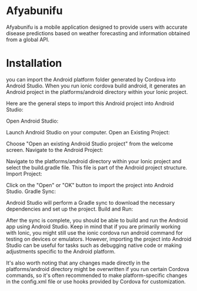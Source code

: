 # Afyabunifu
Afyabunifu is a mobile application designed to provide users with accurate disease predictions based on weather forecasting and information obtained from a global API.

# Installation
you can import the Android platform folder generated by Cordova into Android Studio. When you run ionic cordova build android, it generates an Android project in the platforms/android directory within your Ionic project.

Here are the general steps to import this Android project into Android Studio:

Open Android Studio:

Launch Android Studio on your computer.
Open an Existing Project:

Choose "Open an existing Android Studio project" from the welcome screen.
Navigate to the Android Project:

Navigate to the platforms/android directory within your Ionic project and select the build.gradle file. This file is part of the Android project structure.
Import Project:

Click on the "Open" or "OK" button to import the project into Android Studio.
Gradle Sync:

Android Studio will perform a Gradle sync to download the necessary dependencies and set up the project.
Build and Run:

After the sync is complete, you should be able to build and run the Android app using Android Studio.
Keep in mind that if you are primarily working with Ionic, you might still use the ionic cordova run android command for testing on devices or emulators. However, importing the project into Android Studio can be useful for tasks such as debugging native code or making adjustments specific to the Android platform.

It's also worth noting that any changes made directly in the platforms/android directory might be overwritten if you run certain Cordova commands, so it's often recommended to make platform-specific changes in the config.xml file or use hooks provided by Cordova for customization.
